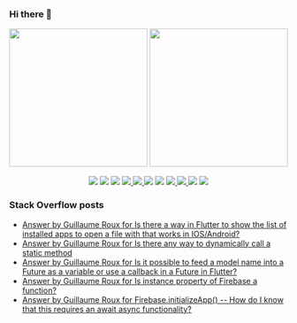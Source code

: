 ### Hi there 👋

<p align="left">
 <a>
  <img height="250em" src="https://github-readme-stats.vercel.app/api?username=TesteurManiak&theme=tokyonight" />
  <a href="https://stackoverflow.com/users/9942346/testeur-maniak">
   <img height="250em" src="https://github-readme-stackoverflow.vercel.app/?userID=9942346&theme=dark" />
  </a>
 </a>
</p>

<p align="center">
 <img src="https://img.shields.io/badge/javascript%20-%23323330.svg?&style=for-the-badge&logo=javascript&logoColor=%23F7DF1E"/>
 <img src="https://img.shields.io/badge/c%20-%2300599C.svg?&style=for-the-badge&logo=c&logoColor=white"/>
 <img src="https://img.shields.io/badge/c++%20-%2300599C.svg?&style=for-the-badge&logo=c%2B%2B&ogoColor=white"/>
 <a href="https://pub.dev/packages?q=email%3Arouxguillaume8%40gmail.com">
  <img src="https://img.shields.io/badge/dart-%230175C2.svg?&style=for-the-badge&logo=dart&logoColor=white"/>
 </a>
 <a href="https://pub.dev/packages?q=email%3Arouxguillaume8%40gmail.com">
  <img src="https://img.shields.io/badge/Flutter%20-%2302569B.svg?&style=for-the-badge&logo=Flutter&logoColor=white" />
 </a>
 <img src="https://img.shields.io/badge/swift-%23FA7343.svg?&style=for-the-badge&logo=swift&logoColor=white"/>
 <img src="https://img.shields.io/badge/git%20-%23F05033.svg?&style=for-the-badge&logo=git&logoColor=white"/>
 <a href="https://gitlab.com/G_Roux">
  <img src="https://img.shields.io/badge/gitlab%20-%23181717.svg?&style=for-the-badge&logo=gitlab&logoColor=white"/>
 </a>
 <a href="https://github.com/TesteurManiak">
  <img src="https://img.shields.io/badge/github%20-%23121011.svg?&style=for-the-badge&logo=github&logoColor=white"/>
 </a>
 <img src="https://img.shields.io/badge/firebase%20-%23039BE5.svg?&style=for-the-badge&logo=firebase"/>
 <a href="https://www.linkedin.com/in/guillaume2-roux/">
  <img src="https://img.shields.io/badge/linkedin%20-%230077B5.svg?&style=for-the-badge&logo=linkedin&logoColor=white"/>
 </a>
</p>

### Stack Overflow posts

<!-- STACKOVERFLOW:START -->
- [Answer by Guillaume Roux for Is there a way in Flutter to show the list of installed apps to open a file with that works in IOS/Android?](https://stackoverflow.com/questions/68354655/is-there-a-way-in-flutter-to-show-the-list-of-installed-apps-to-open-a-file-with/68358699#68358699)
- [Answer by Guillaume Roux for Is there any way to dynamically call a static method](https://stackoverflow.com/questions/68223001/is-there-any-way-to-dynamically-call-a-static-method/68225610#68225610)
- [Answer by Guillaume Roux for Is it possible to feed a model name into a Future as a variable or use a callback in a Future in Flutter?](https://stackoverflow.com/questions/68188426/is-it-possible-to-feed-a-model-name-into-a-future-as-a-variable-or-use-a-callbac/68190107#68190107)
- [Answer by Guillaume Roux for Is instance property of Firebase a function?](https://stackoverflow.com/questions/68165567/is-instance-property-of-firebase-a-function/68165807#68165807)
- [Answer by Guillaume Roux for Firebase.initializeApp() -- How do I know that this requires an await async functionality?](https://stackoverflow.com/questions/68163267/firebase-initializeapp-how-do-i-know-that-this-requires-an-await-async-func/68163353#68163353)
<!-- STACKOVERFLOW:END -->

